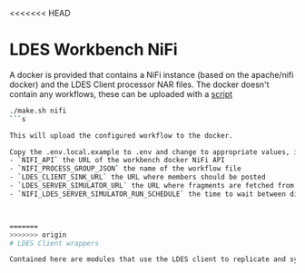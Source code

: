 <<<<<<< HEAD
# LDES Workbench NiFi

A docker is provided that contains a NiFi instance (based on the apache/nifi docker) and the LDES Client processor NAR files. The docker doesn't contain any workflows, these can be uploaded with a [script](./ldes-client-wrappers/ldes-client-wrappers-nifi/ldes-workbench-nifi/scripts/make.sh)

```bash
./make.sh nifi
```s

This will upload the configured workflow to the docker.

Copy the .env.local.example to .env and change to appropriate values, in particular:
- `NIFI_API` the URL of the workbench docker NiFi API
- `NIFI_PROCESS_GROUP_JSON` the name of the workflow file
- `LDES_CLIENT_SINK_URL` the URL where members should be posted
- `LDES_SERVER_SIMULATOR_URL` the URL where fragments are fetched from
- `NIFI_LDES_SERVER_SIMULATOR_RUN_SCHEDULE` the time to wait between different triggers of the LdesClient



=======
>>>>>>> origin
# LDES Client wrappers

Contained here are modules that use the LDES client to replicate and synchronize an LDES.